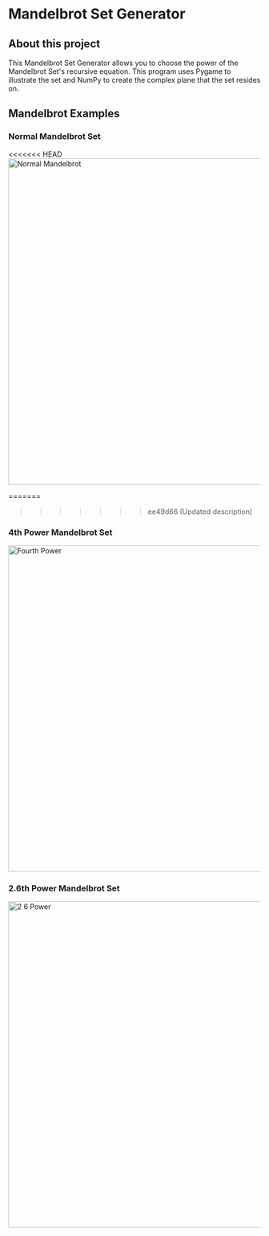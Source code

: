 # Mandelbrot Set Generator
## About this project
This Mandelbrot Set Generator allows you to choose the power of the Mandelbrot Set's recursive equation. This program uses Pygame to illustrate the set and NumPy to create the complex plane that the set resides on.


## Mandelbrot Examples
### Normal Mandelbrot Set
<<<<<<< HEAD
<img width="650" alt="Normal Mandelbrot" src="https://github.com/user-attachments/assets/69834657-9231-4b97-b682-21be81e0d0aa" />

=======
>>>>>>> ee49d66 (Updated description)


### 4th Power Mandelbrot Set
<img width="650" alt="Fourth Power" src="https://github.com/user-attachments/assets/3f99cdc9-46b1-4107-b53f-66db6bac2ced" />



### 2.6th Power Mandelbrot Set
<img width="650" alt="2 6 Power" src="https://github.com/user-attachments/assets/cf452b8d-fdf9-40d0-b1a2-d3c847415397" />
